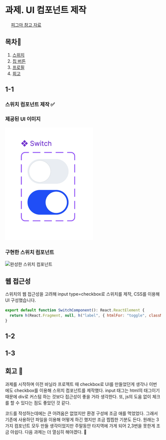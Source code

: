 # 과제. UI 컴포넌트 제작

<img src="https://github.com/user-attachments/assets/2137295b-6141-4fa7-9af2-6070521b7ce4" width="15" height="15"> [피그마 참고 자료](<https://www.figma.com/design/VDGh1Q0R8Yrnu4jI26xQ84/UI-Develop-Practice-(Copy)?node-id=0-1&p=f&t=aP9pgIZaXaq42niI-0>)

## 목차📌

1. [스위치](#1-1)
2. [칩 버튼](#1-2)
3. [프로필](#1-3)
4. [회고](#회고)

## 1-1

### 스위치 컴포넌트 제작 ✅

### 제공된 UI 이미지

![스위치 컴포넌트](image.png)

### 구현한 스위치 컴포넌트

![완성한 스위치 컴포넌트](https://s2.ezgif.com/tmp/ezgif-2-c0f0831f44.gif)

## 웹 접근성

스위치의 웹 접근성을 고려해 input type=checkbox로 스위치를 제작, CSS를 이용해 UI 구성했습니다.

```js
export default function SwitchComponent(): React.ReactElement {
  return h(React.Fragment, null, h("label", { htmlFor: "toggle", className: "sr-only" }, "토글버튼"), h("input", { type: "checkbox", id: "toggle", className: "toggle-button" }));
}
```

## 1-2

## 1-3

## 회고 🤔

과제를 시작하며 이전 바닐라 프로젝트 때 checkbox로 UI를 만들었던게 생각나 이번에도 checkbox를 이용해 스위치 컴포넌트를 제작했다.
input 태그는 html의 태그이기 때문에 div로 커스텀 하는 것보다 접근성이 좋을 거라 생각한다. 또, js의 도움 없이 체크를 할 수 있다는 점도 좋았던 것 같다.

코드를 작성하는데에는 큰 어려움은 없었지만 환경 구성에 조금 애를 먹었었다. 그래서 기존에 사용하던 파일을 이용해 어떻게 하긴 했지만 조금 찝찝한 기분도 든다.
원래는 3가지 컴포넌트 모두 만들 생각이었지만 주말동안 타지역에 가게 되어 2,3번을 못한게 조금 아쉽다. 다음 과제는 더 열심히 해야겠다. 🥲
